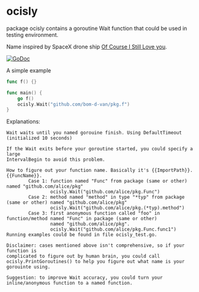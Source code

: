 # ocisly

package ocisly contains a goroutine Wait function that could be used in testing environment.

Name inspired by SpaceX drone ship [Of Course I Still Love you](https://en.wikipedia.org/wiki/Autonomous_spaceport_drone_ship).

[![GoDoc](https://godoc.org/github.com/golang/gddo?status.svg)](http://godoc.org/github.com/bom-d-van/ocisly)

A simple example

```go
func f() {}

func main() {
	go f()
	ocisly.Wait("github.com/bom-d-van/pkg.f")
}
```

Explanations:

```
Wait waits until you named gorouine finish. Using DefaultTimeout (initialized 10 seconds)

If the Wait exits before your goroutine started, you could specify a large
IntervalBegin to avoid this problem.

How to figure out your function name. Basically it's {{ImportPath}}.{{FuncName}}.
		Case 1: function named "Func" from package (same or other) named "github.com/alice/pkg"
				ocisly.Wait("github.com/alice/pkg.Func")
		Case 2: method named "method" in type "*typ" from package (same or other) named "github.com/alice/pkg"
				ocisly.Wait("github.com/alice/pkg.(*typ).method")
		Case 3: first anonymous function called "foo" in function/method named "Func" in package (same or other)
				named "github.com/alice/pkg".
				ocisly.Wait("github.com/alice/pkg.Func.func1")
Running examples could be found in file ocisly_test.go.

Disclaimer: cases mentioned above isn't comprehensive, so if your function is
complicated to figure out by human brain, you could call
ocisly.PrintGoroutines() to help you figure out what name is your gorouinte using.

Suggestion: to improve Wait accuracy, you could turn your inline/anonymous function to a named function.
```

